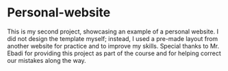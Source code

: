 # Personal-website
This is my second project, showcasing an example of a personal website. I did not design the template myself; instead, I used a pre-made layout from another website for practice and to improve my skills. Special thanks to Mr. Ebadi for providing this project as part of the course and for helping correct our mistakes along the way.
